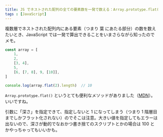 ```yaml
---
title: JS でネストされた配列の全ての要素数を一発で数える：Array.prototype.flat()
tags : [JavaScript]
---
```


複数層でネストされた配列内にある要素（つまり 葉 にあたる部分）の数を数えたいとき、JavaScript では一発で算出できることをいまさらながら知ったのでメモ。

```js
const array = [
    1,
    2,
    [3, 4],
    5,
    [6, [7, 8], 9, [10]],
]

console.log(array.flat(2).length)  // 10
```

`Array.prototype.flat()` というとても便利なメソッドがありました（[MDN](https://developer.mozilla.org/ja/docs/Web/JavaScript/Reference/Global_Objects/Array/flat)）。いいですね。

引数に「深さ」を指定できて、指定しないと 1 になってしまう（つまり 1 階層目までしかフラット化されない）のでそこは注意。大きい値を指定してもエラーは出ないので、深さが動的でなおかつ書き捨てのスクリプトとかの場合は 100 とかやっちゃってもいいかも。
